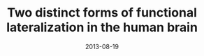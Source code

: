 ---
title: "Two distinct forms of functional lateralization in the human brain"
date: 2013-08-19
authors_string: S. Gotts, H. Jo, G. Wallace, Z. Saad
authors:
   - S. Gotts
   - H. Jo
   - G. Wallace
   - Z. Saad
author_ids:
   - ziad_saad
journal: 'Proceedings of National Academy of Sciences of the United States of America'
volume: 
issue: 
pages: 
book_title: ''
publisher: ''
abstract: ''
project_id: 
paper_url: http://www.pnas.org/content/early/2013/08/14/1302581110.abstract
doi: 10.1073/pnas.1302581110
data_loc: ''
code_loc: ''
file: '/assets/publications//assets/publications/'
file_name: '/assets/publications/'
type: journal_article
pub_str: ' (2013) Proceedings of National Academy of Sciences of the United States of America '
layout: publication 
---